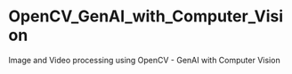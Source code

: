 # OpenCV_GenAI_with_Computer_Vision
Image and Video processing using OpenCV - GenAI with Computer Vision
